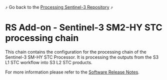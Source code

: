 :arrow_heading_up: Go back to the [Processing Sentinel-3 Repository](../README.md) :arrow_heading_up:

# RS Add-on - Sentinel-3 SM2-HY STC processing chain

This chain contains the configuration for the processing chain of the Sentinel-3 SM-HY STC Processor. It is processing the outputs from the S3 L1 STC workflow into S3 L2 STC products.

For more information please refer to the [Software Release Notes](./doc/ReleaseNote.md).
